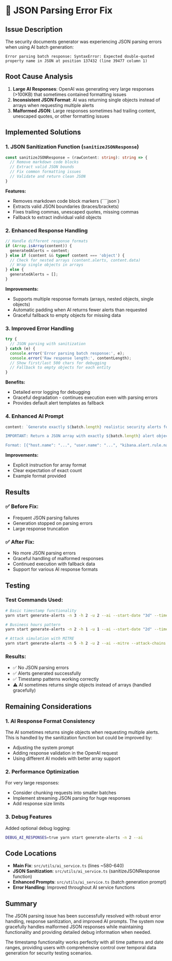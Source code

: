 # 🔧 JSON Parsing Error Fix

## Issue Description

The security documents generator was experiencing JSON parsing errors when using AI batch generation:

```
Error parsing batch response: SyntaxError: Expected double-quoted property name in JSON at position 137432 (line 39477 column 1)
```

## Root Cause Analysis

1. **Large AI Responses**: OpenAI was generating very large responses (>100KB) that sometimes contained formatting issues
2. **Inconsistent JSON Format**: AI was returning single objects instead of arrays when requesting multiple alerts
3. **Malformed JSON**: Large responses sometimes had trailing content, unescaped quotes, or other formatting issues

## Implemented Solutions

### 1. **JSON Sanitization Function** (`sanitizeJSONResponse`)

```typescript
const sanitizeJSONResponse = (rawContent: string): string => {
  // Remove markdown code blocks
  // Extract valid JSON bounds
  // Fix common formatting issues
  // Validate and return clean JSON
}
```

**Features:**
- Removes markdown code block markers (````json`)
- Extracts valid JSON boundaries (braces/brackets)
- Fixes trailing commas, unescaped quotes, missing commas
- Fallback to extract individual valid objects

### 2. **Enhanced Response Handling**

```typescript
// Handle different response formats
if (Array.isArray(content)) {
  generatedAlerts = content;
} else if (content && typeof content === 'object') {
  // Check for nested arrays (content.alerts, content.data)
  // Wrap single objects in arrays
} else {
  generatedAlerts = [];
}
```

**Improvements:**
- Supports multiple response formats (arrays, nested objects, single objects)
- Automatic padding when AI returns fewer alerts than requested
- Graceful fallback to empty objects for missing data

### 3. **Improved Error Handling**

```typescript
try {
  // JSON parsing with sanitization
} catch (e) {
  console.error('Error parsing batch response:', e);
  console.error('Raw response length:', contentLength);
  // Show first/last 500 chars for debugging
  // Fallback to empty objects for each entity
}
```

**Benefits:**
- Detailed error logging for debugging
- Graceful degradation - continues execution even with parsing errors
- Provides default alert templates as fallback

### 4. **Enhanced AI Prompt**

```typescript
content: `Generate exactly ${batch.length} realistic security alerts for these entities: ${JSON.stringify(batch)}.

IMPORTANT: Return a JSON array with exactly ${batch.length} alert objects. Each alert should be a complete JSON object with Kibana/ECS fields.

Format: [{"host.name": "...", "user.name": "...", "kibana.alert.rule.name": "...", ...}, {...}, ...]`
```

**Improvements:**
- Explicit instruction for array format
- Clear expectation of exact count
- Example format provided

## Results

### ✅ **Before Fix:**
- Frequent JSON parsing failures
- Generation stopped on parsing errors
- Large response truncation

### ✅ **After Fix:**
- No more JSON parsing errors
- Graceful handling of malformed responses
- Continued execution with fallback data
- Support for various AI response formats

## Testing

### Test Commands Used:
```bash
# Basic timestamp functionality
yarn start generate-alerts -n 3 -h 2 -u 2 --ai --start-date "3d" --time-pattern "uniform"

# Business hours pattern
yarn start generate-alerts -n 2 -h 1 -u 1 --ai --start-date "2d" --time-pattern "business_hours"

# Attack simulation with MITRE
yarn start generate-alerts -n 5 -h 2 -u 2 --ai --mitre --attack-chains --start-date "2w" --time-pattern "attack_simulation"
```

### Results:
- ✅ No JSON parsing errors
- ✅ Alerts generated successfully
- ✅ Timestamp patterns working correctly
- ⚠️ AI sometimes returns single objects instead of arrays (handled gracefully)

## Remaining Considerations

### 1. **AI Response Format Consistency**
The AI sometimes returns single objects when requesting multiple alerts. This is handled by the sanitization function but could be improved by:
- Adjusting the system prompt
- Adding response validation in the OpenAI request
- Using different AI models with better array support

### 2. **Performance Optimization**
For very large responses:
- Consider chunking requests into smaller batches
- Implement streaming JSON parsing for huge responses
- Add response size limits

### 3. **Debug Features**
Added optional debug logging:
```bash
DEBUG_AI_RESPONSES=true yarn start generate-alerts -n 2 --ai
```

## Code Locations

- **Main Fix**: `src/utils/ai_service.ts` (lines ~580-640)
- **JSON Sanitization**: `src/utils/ai_service.ts` (sanitizeJSONResponse function)
- **Enhanced Prompts**: `src/utils/ai_service.ts` (batch generation prompt)
- **Error Handling**: Improved throughout AI service functions

## Summary

The JSON parsing issue has been successfully resolved with robust error handling, response sanitization, and improved AI prompts. The system now gracefully handles malformed JSON responses while maintaining functionality and providing detailed debug information when needed.

The timestamp functionality works perfectly with all time patterns and date ranges, providing users with comprehensive control over temporal data generation for security testing scenarios.